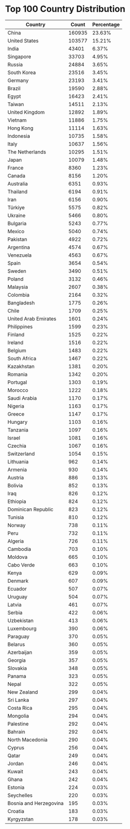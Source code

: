 # Top 100 Country Distribution
| Country | Count | Percentage |
|----|----|----|
| China | 160935 | 23.63% |
| United States | 103577 | 15.21% |
| India | 43401 | 6.37% |
| Singapore | 33703 | 4.95% |
| Russia | 24884 | 3.65% |
| South Korea | 23516 | 3.45% |
| Germany | 23193 | 3.41% |
| Brazil | 19590 | 2.88% |
| Egypt | 16423 | 2.41% |
| Taiwan | 14511 | 2.13% |
| United Kingdom | 12892 | 1.89% |
| Vietnam | 11886 | 1.75% |
| Hong Kong | 11114 | 1.63% |
| Indonesia | 10735 | 1.58% |
| Italy | 10637 | 1.56% |
| The Netherlands | 10295 | 1.51% |
| Japan | 10079 | 1.48% |
| France | 8360 | 1.23% |
| Canada | 8156 | 1.20% |
| Australia | 6351 | 0.93% |
| Thailand | 6194 | 0.91% |
| Iran | 6156 | 0.90% |
| Türkiye | 5575 | 0.82% |
| Ukraine | 5466 | 0.80% |
| Bulgaria | 5243 | 0.77% |
| Mexico | 5040 | 0.74% |
| Pakistan | 4922 | 0.72% |
| Argentina | 4574 | 0.67% |
| Venezuela | 4563 | 0.67% |
| Spain | 3654 | 0.54% |
| Sweden | 3490 | 0.51% |
| Poland | 3132 | 0.46% |
| Malaysia | 2607 | 0.38% |
| Colombia | 2164 | 0.32% |
| Bangladesh | 1775 | 0.26% |
| Chile | 1709 | 0.25% |
| United Arab Emirates | 1601 | 0.24% |
| Philippines | 1599 | 0.23% |
| Finland | 1525 | 0.22% |
| Ireland | 1516 | 0.22% |
| Belgium | 1483 | 0.22% |
| South Africa | 1467 | 0.22% |
| Kazakhstan | 1381 | 0.20% |
| Romania | 1342 | 0.20% |
| Portugal | 1303 | 0.19% |
| Morocco | 1222 | 0.18% |
| Saudi Arabia | 1170 | 0.17% |
| Nigeria | 1163 | 0.17% |
| Greece | 1147 | 0.17% |
| Hungary | 1103 | 0.16% |
| Tanzania | 1097 | 0.16% |
| Israel | 1081 | 0.16% |
| Czechia | 1067 | 0.16% |
| Switzerland | 1054 | 0.15% |
| Lithuania | 962 | 0.14% |
| Armenia | 930 | 0.14% |
| Austria | 886 | 0.13% |
| Bolivia | 852 | 0.13% |
| Iraq | 826 | 0.12% |
| Ethiopia | 824 | 0.12% |
| Dominican Republic | 823 | 0.12% |
| Tunisia | 810 | 0.12% |
| Norway | 738 | 0.11% |
| Peru | 732 | 0.11% |
| Algeria | 726 | 0.11% |
| Cambodia | 703 | 0.10% |
| Moldova | 665 | 0.10% |
| Cabo Verde | 663 | 0.10% |
| Kenya | 629 | 0.09% |
| Denmark | 607 | 0.09% |
| Ecuador | 507 | 0.07% |
| Uruguay | 504 | 0.07% |
| Latvia | 461 | 0.07% |
| Serbia | 422 | 0.06% |
| Uzbekistan | 413 | 0.06% |
| Luxembourg | 390 | 0.06% |
| Paraguay | 370 | 0.05% |
| Belarus | 360 | 0.05% |
| Azerbaijan | 359 | 0.05% |
| Georgia | 357 | 0.05% |
| Slovakia | 348 | 0.05% |
| Panama | 323 | 0.05% |
| Nepal | 322 | 0.05% |
| New Zealand | 299 | 0.04% |
| Sri Lanka | 297 | 0.04% |
| Costa Rica | 295 | 0.04% |
| Mongolia | 294 | 0.04% |
| Palestine | 292 | 0.04% |
| Bahrain | 292 | 0.04% |
| North Macedonia | 290 | 0.04% |
| Cyprus | 256 | 0.04% |
| Qatar | 249 | 0.04% |
| Jordan | 246 | 0.04% |
| Kuwait | 243 | 0.04% |
| Ghana | 242 | 0.04% |
| Estonia | 224 | 0.03% |
| Seychelles | 220 | 0.03% |
| Bosnia and Herzegovina | 195 | 0.03% |
| Croatia | 183 | 0.03% |
| Kyrgyzstan | 178 | 0.03% |
